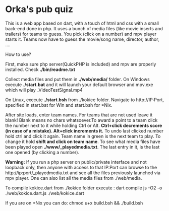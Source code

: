# Orka's pub quiz

This is a web app based on dart, with a touch of html and css with a small back-end done in php.
It uses a bunch of media files (like movie inserts and trailers) for teams to guess.
You pick (click on a number) and mpv player starts it. Teams now have to guess the movie/song name, director, author, ....

How to use?

First, make sure php server(QuickPHP is included) and mpv are properly installed. Check **./bin/readme.txt**

Collect media files and put them in **./web/media/** folder.
On Windows execute **./start.bat** and it will launch your default browser and mpv.exe which will play _VideoTestSignal.mp4

On Linux, execute **./start.bsh** from ./kokice folder.
Navigate to http://IP:Port, specified in start.bat for Win and start.bsh for *Nix.

After site loads, enter team names. For teams that are not used leave it blank!
Blank means no chars whatsoever.To award a point to a team click the number next to it while
holding Ctrl or Alt. **Ctrl+click decrements score (in case of a mistake). Alt+click increments it.**
To undo last clicked number hold ctrl and click it again.
Team name in green is the next team to play. To change it hold **shift and click on team name**.
To see what media files have been played open  **./www/_playedmedia.txt**.
The last entry in it, is the last one opened (by clicking a number).

**Warning:**
If you run a php server on public/private interface and not loopback only, then anyone
with access to that IP:Port can browse to the http://ip:port/_playedmedia.txt and see 
all the files previously launched via mpv player.
One can also list all the media files from ./web/media.

To compile kokice.dart from ./kokice folder execute :
dart compile js -O2 -o ./web/kokice.dart.js ./web/kokice.dart

If you are on *Nix you can do: 
chmod u+x build.bsh && ./build.bsh